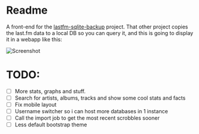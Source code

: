# Readme
A front-end for the [lastfm-sqlite-backup](https://github.com/niekp/lastfm-sqlite-backup) project.
That other project copies the last.fm data to a local DB so you can query it, and this is going to display it in a webapp like this:

![Screenshot](https://user-images.githubusercontent.com/19265518/55501264-5713e100-564a-11e9-844a-efc7fd10bb4e.png)

# TODO:
- [ ] More stats, graphs and stuff.
- [ ] Search for artists, albums, tracks and show some cool stats and facts
- [ ] Fix mobile layout
- [ ] Username switcher so i can host more databases in 1 instance
- [ ] Call the import job to get the most recent scrobbles sooner
- [ ] Less default bootstrap theme
